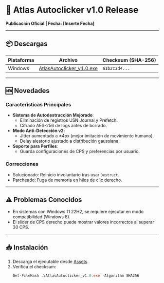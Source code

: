 # 🚀 Atlas Autoclicker v1.0 Release  
**Publicación Oficial | Fecha: [Inserte Fecha]**  

---

## 📦 **Descargas**  
| Plataforma | Archivo | Checksum (SHA-256) |  
|------------|---------|--------------------|  
| Windows    | [AtlasAutoclicker_v1.0.exe](https://ejemplo.com/descarga) | `a1b2c3d4...` |  

---

## 🆕 **Novedades**  
### Características Principales  
- **Sistema de Autodestrucción Mejorado**:  
  - Eliminación de registros USN Journal y Prefetch.  
  - Cifrado AES-256 de logs antes de borrado.  
- **Modo Anti-Detección v2**:  
  - Jitter aumentado a ±4px (mejor imitación de movimiento humano).  
  - Delay aleatorio ajustado a distribución gaussiana.  
- **Soporte para Perfiles**:  
  - Guarda configuraciones de CPS y preferencias por usuario.  

### Correcciones  
- Solucionado: Reinicio involuntario tras usar `Destruct`.  
- Parcheado: Fuga de memoria en hilos de clic derecho.  

---

## ⚠️ **Problemas Conocidos**  
- En sistemas con Windows 11 22H2, se requiere ejecutar en modo compatibilidad (Windows 8).  
- El slider de CPS derecho puede mostrar valores incorrectos al superar 30 CPS.  

---

## 📥 **Instalación**  
1. Descarga el ejecutable desde [Assets](#).  
2. Verifica el checksum:  
   ```powershell  
   Get-FileHash .\AtlasAutoclicker_v1.0.exe -Algorithm SHA256  
